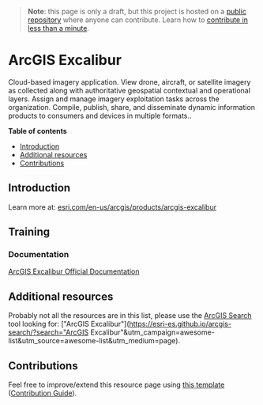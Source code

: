 > **Note**: this page is only a draft, but this project is hosted on a [public repository](https://github.com/hhkaos/awesome-arcgis) where anyone can contribute. Learn how to [contribute in less than a minute](https://github.com/hhkaos/awesome-arcgis/blob/master/CONTRIBUTING.md#contributions).

# ArcGIS Excalibur

Cloud-based imagery application. View drone, aircraft, or satellite imagery as collected along with authoritative geospatial contextual and operational layers. Assign and manage imagery exploitation tasks across the organization. Compile, publish, share, and disseminate dynamic information products to consumers and devices in multiple formats..

<!-- START doctoc generated TOC please keep comment here to allow auto update -->
<!-- DON'T EDIT THIS SECTION, INSTEAD RE-RUN doctoc TO UPDATE -->
**Table of contents**

- [Introduction](#introduction)
- [Additional resources](#additional-resources)
- [Contributions](#contributions)

<!-- END doctoc generated TOC please keep comment here to allow auto update -->

## Introduction

Learn more at: [esri.com/en-us/arcgis/products/arcgis-excalibur](https://www.esri.com/en-us/arcgis/products/arcgis-excalibur)

## Training

### Documentation

[ArcGIS Excalibur Official Documentation](http://enterprise.arcgis.com/en/excalibur/)

## Additional resources

Probably not all the resources are in this list, please use the [ArcGIS Search](https://esri-es.github.io/arcgis-search/) tool looking for: ["ArcGIS Excalibur"](https://esri-es.github.io/arcgis-search/?search="ArcGIS Excalibur"&utm_campaign=awesome-list&utm_source=awesome-list&utm_medium=page).

## Contributions

Feel free to improve/extend this resource page using [this template](https://github.com/hhkaos/awesome-arcgis/blob/master/templates/PRODUCT_PAGE_TEMPLATE.md) ([Contribution Guide](https://github.com/hhkaos/awesome-arcgis/blob/master/CONTRIBUTING.md)).
